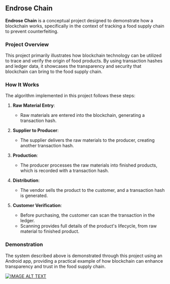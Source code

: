 ## Endrose Chain

**Endrose Chain** is a conceptual project designed to demonstrate how a blockchain works, specifically in the context of tracking a food supply chain to prevent counterfeiting.

### Project Overview

This project primarily illustrates how blockchain technology can be utilized to trace and verify the origin of food products. By using transaction hashes and ledger data, it showcases the transparency and security that blockchain can bring to the food supply chain.

### How It Works

The algorithm implemented in this project follows these steps:

1. **Raw Material Entry**:
   - Raw materials are entered into the blockchain, generating a transaction hash.

2. **Supplier to Producer**:
   - The supplier delivers the raw materials to the producer, creating another transaction hash.

3. **Production**:
   - The producer processes the raw materials into finished products, which is recorded with a transaction hash.

4. **Distribution**:
   - The vendor sells the product to the customer, and a transaction hash is generated.

5. **Customer Verification**:
   - Before purchasing, the customer can scan the transaction in the ledger.
   - Scanning provides full details of the product's lifecycle, from raw material to finished product.

### Demonstration

The system described above is demonstrated through this project using an Android app, providing a practical example of how blockchain can enhance transparency and trust in the food supply chain.


[![IMAGE ALT TEXT](http://img.youtube.com/vi/hXJrYHAMJaQ/0.jpg)](http://www.youtube.com/watch?v=hXJrYHAMJaQ "Video Title")




